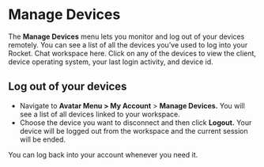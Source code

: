 # Manage Devices

The **Manage Devices** menu lets you monitor and log out of your devices remotely. You can see a list of all the devices you’ve used to log into your Rocket. Chat workspace here. Click on any of the devices to view the client, device operating system, your last login activity, and device id.

## Log out of your devices

* Navigate to **Avatar Menu > My Account** > **Manage Devices.** You will see a list of all devices linked to your workspace.
* Choose the device you want to disconnect and then click **Logout.**  Your device will be logged out from the workspace and the current session will be ended.&#x20;

You can log back into your account whenever you need it.
